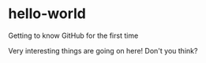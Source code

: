 # hello-world
Getting to know GitHub for the first time

Very interesting things are going on here!
Don't you think?
